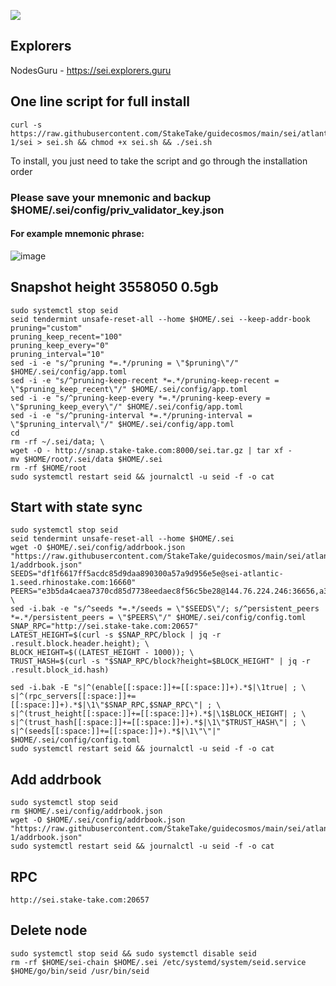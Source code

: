 ![](https://i.yapx.ru/RTuEU.jpg)


## Explorers
NodesGuru - https://sei.explorers.guru
## One line script for full install
```
curl -s https://raw.githubusercontent.com/StakeTake/guidecosmos/main/sei/atlantic-1/sei > sei.sh && chmod +x sei.sh && ./sei.sh
```
To install, you just need to take the script and go through the installation order
### Please save your mnemonic and backup $HOME/.sei/config/priv_validator_key.json
#### For example mnemonic phrase:
![image](https://user-images.githubusercontent.com/93165931/184551172-16cb2f1a-3145-4e5b-8092-c966e2f3e5ef.png)
## Snapshot height 3558050 0.5gb 
```
sudo systemctl stop seid
seid tendermint unsafe-reset-all --home $HOME/.sei --keep-addr-book
pruning="custom"
pruning_keep_recent="100"
pruning_keep_every="0"
pruning_interval="10"
sed -i -e "s/^pruning *=.*/pruning = \"$pruning\"/" $HOME/.sei/config/app.toml
sed -i -e "s/^pruning-keep-recent *=.*/pruning-keep-recent = \"$pruning_keep_recent\"/" $HOME/.sei/config/app.toml
sed -i -e "s/^pruning-keep-every *=.*/pruning-keep-every = \"$pruning_keep_every\"/" $HOME/.sei/config/app.toml
sed -i -e "s/^pruning-interval *=.*/pruning-interval = \"$pruning_interval\"/" $HOME/.sei/config/app.toml
cd
rm -rf ~/.sei/data; \
wget -O - http://snap.stake-take.com:8000/sei.tar.gz | tar xf -
mv $HOME/root/.sei/data $HOME/.sei
rm -rf $HOME/root
sudo systemctl restart seid && journalctl -u seid -f -o cat
```
## Start with state sync
```
sudo systemctl stop seid
seid tendermint unsafe-reset-all --home $HOME/.sei
wget -O $HOME/.sei/config/addrbook.json "https://raw.githubusercontent.com/StakeTake/guidecosmos/main/sei/atlantic-1/addrbook.json"
SEEDS="df1f6617ff5acdc85d9daa890300a57a9d956e5e@sei-atlantic-1.seed.rhinostake.com:16660"
PEERS="e3b5da4caea7370cd85d7738eedaec8f56c5be28@144.76.224.246:36656,a37d65086e78865929ccb7388146fb93664223f7@18.144.13.149:26656,8ff4bd654d7b892f33af5a30ada7d8239d6f467b@91.223.3.190:51656,c4e8c9b1005fe6459a922f232dd9988f93c71222@65.108.227.133:26656"; \
sed -i.bak -e "s/^seeds *=.*/seeds = \"$SEEDS\"/; s/^persistent_peers *=.*/persistent_peers = \"$PEERS\"/" $HOME/.sei/config/config.toml
SNAP_RPC="http://sei.stake-take.com:20657"
LATEST_HEIGHT=$(curl -s $SNAP_RPC/block | jq -r .result.block.header.height); \
BLOCK_HEIGHT=$((LATEST_HEIGHT - 1000)); \
TRUST_HASH=$(curl -s "$SNAP_RPC/block?height=$BLOCK_HEIGHT" | jq -r .result.block_id.hash)

sed -i.bak -E "s|^(enable[[:space:]]+=[[:space:]]+).*$|\1true| ; \
s|^(rpc_servers[[:space:]]+=[[:space:]]+).*$|\1\"$SNAP_RPC,$SNAP_RPC\"| ; \
s|^(trust_height[[:space:]]+=[[:space:]]+).*$|\1$BLOCK_HEIGHT| ; \
s|^(trust_hash[[:space:]]+=[[:space:]]+).*$|\1\"$TRUST_HASH\"| ; \
s|^(seeds[[:space:]]+=[[:space:]]+).*$|\1\"\"|" $HOME/.sei/config/config.toml
sudo systemctl restart seid && journalctl -u seid -f -o cat
```
## Add addrbook
```
sudo systemctl stop seid
rm $HOME/.sei/config/addrbook.json
wget -O $HOME/.sei/config/addrbook.json "https://raw.githubusercontent.com/StakeTake/guidecosmos/main/sei/atlantic-1/addrbook.json"
sudo systemctl restart seid && journalctl -u seid -f -o cat
```
## RPC
```
http://sei.stake-take.com:20657
```
## Delete node
```
sudo systemctl stop seid && sudo systemctl disable seid
rm -rf $HOME/sei-chain $HOME/.sei /etc/systemd/system/seid.service $HOME/go/bin/seid /usr/bin/seid
```
